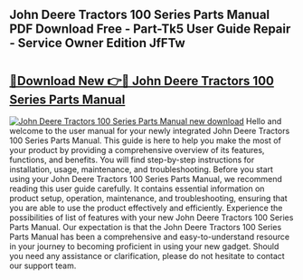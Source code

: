 ## John Deere Tractors 100 Series Parts Manual PDF Download Free - Part-Tk5 User Guide Repair - Service Owner Edition JfFTw

# <h2><a href="http://bc9456.oget.top/?id=John+Deere+Tractors+100+Series+Parts+Manual">🔗Download New 👉🔴 John Deere Tractors 100 Series Parts Manual</a></h2>

[![John Deere Tractors 100 Series Parts Manual new download](https://i.imgur.com/5g1atiW.png)](http://bc9456.oget.top/?id=John+Deere+Tractors+100+Series+Parts+Manual)
Hello and welcome to the user manual for your newly integrated John Deere Tractors 100 Series Parts Manual. This guide is here to help you make the most of your product by providing a comprehensive overview of its features, functions, and benefits. You will find step-by-step instructions for installation, usage, maintenance, and troubleshooting. Before you start using your John Deere Tractors 100 Series Parts Manual, we recommend reading this user guide carefully. It contains essential information on product setup, operation, maintenance, and troubleshooting, ensuring that you are able to use the product effectively and efficiently. Experience the possibilities of list of features with your new John Deere Tractors 100 Series Parts Manual. Our expectation is that the John Deere Tractors 100 Series Parts Manual has been a comprehensive and easy-to-understand resource in your journey to becoming proficient in using your new gadget. Should you need any assistance or clarification, please do not hesitate to contact our support team.
